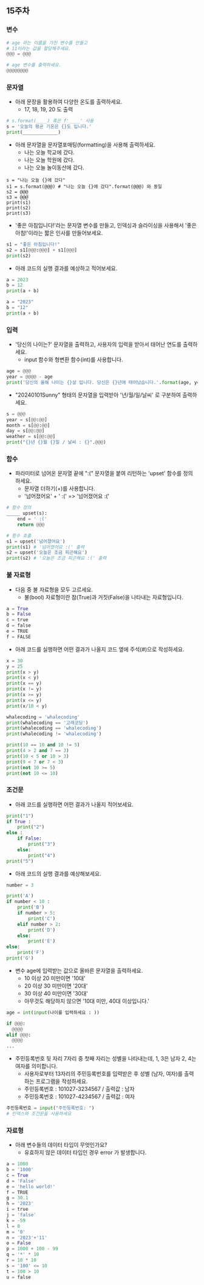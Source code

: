 ## 15주차

### 변수

```python
# age 라는 이름을 가진 변수를 만들고
# 11이라는 값을 할당해주세요.
@@@ = @@@

# age 변수를 출력하세요.
@@@@@@@@
```

### 문자열

- 아래 문장을 활용하여 다양한 온도를 출력하세요.
  - 17, 18, 19, 20 도 출력

```python
# s.format(____) 혹은 f'____' 사용
s = '오늘의 평균 기온은 {}도 입니다.'
print(_____________)
```

- 아래 문자열을 문자열포매팅(formatting)을 사용해 출력하세요.
  - 나는 오늘 학교에 갔다.
  - 나는 오늘 학원에 갔다.
  - 나는 오늘 놀이동산에 갔다.

```
s = "나는 오늘 {}에 갔다"
s1 = s.format(@@@) # "나는 오늘 {}에 갔다".format(@@@) 와 동일
s2 = @@@
s3 = @@@
print(s1)
print(s2)
print(s3)
```

- '좋은 아침입니다!'라는 문자열 변수를 만들고, 인덱싱과 슬라이싱을 사용해서 '좋은 아침!'이라는 짧은 인사를 만들어보세요.

```python
s1 = "좋은 아침입니다!"
s2 = s1[@@@:@@@] + s1[@@@]
print(s2)
```

- 아래 코드의 실행 결과를 예상하고 적어보세요.

```python
a = 2023
b = 12
print(a + b)

a = "2023"
b = "12"
print(a + b)
```

### 입력

- '당신의 나이는?' 문자열을 출력하고, 사용자의 입력을 받아서 태어난 연도를 출력하세요.
  - input 함수와 형변환 함수(int)를 사용합니다.
```python
age = @@@ 
year = @@@@ - age
print('당신의 올해 나이는 {}살 입니다. 당신은 {}년에 태어났습니다.'.format(age, year))
```

- "20240101Sunny" 형태의 문자열을 입력받아 '년/월/일/날씨' 로 구분하여 출력하세요.

```python
s = @@@
year = s[@@:@@]
month = s[@@:@@]
day = s[@@:@@]
weather = s[@@:@@]
print("{}년 {}월 {}일 / 날씨 : {}".@@@)
```

### 함수

- 파라미터로 넘어온 문자열 끝에 ":(" 문자열을 붙여 리턴하는 'upset' 함수를 정의하세요.
  - 문자열 더하기(+)를 사용합니다.
  - '넘어졌어요' + ' :(' => '넘어졌어요 :('

```python
# 함수 정의
_____ upset(s):
    end = ' :('
    return @@@

# 함수 호출
s1 = upset('넘어졌어요')
print(s1) # '넘어졌어요 :(' 출력
s2 = upset('오늘은 조금 피곤해요')
print(s2) # '오늘은 조금 피곤해요 :(' 출력
```

### 불 자료형

- 다음 중 불 자료형을 모두 고르세요.
  - 불(bool) 자료형이란 참(True)과 거짓(False)을 나타내는 자료형입니다. 

```python
a = True
b = False
c = true
d = false
e = TRUE
f = FALSE
```



- 아래 코드를 실행하면 어떤 결과가 나올지 코드 옆에 주석(#)으로 작성하세요.

```python
x = 30
y = 25
print(x > y)
print(x < y)
print(x == y)
print(x != y)
print(x >= y)
print(x <= y)
print(x/10 < y)
```

```python
whalecoding = 'whalecoding'
print(whalecoding == '고래코딩')
print(whalecoding == 'whalecoding')
print(whalecoding != 'whalecoding')
```

```python
print(10 == 10 and 10 != 5)
print(4 > 2 and 7 == 3)
print(10 < 5 or 10 > 3)
print(9 < 7 or 7 < 3)
print(not 10 >= 5)
print(not 10 <= 10)
```

### 조건문

- 아래 코드를 실행하면 어떤 결과가 나올지 적어보세요.

```python
print("1")
if True :
    print("2")
else :
    if False:
        print("3")
    else:
        print("4")
print("5")
```

- 아래 코드의 실행 결과를 예상해보세요.

```python
number = 3

print('A')
if number < 10 :
    print('B')
    if number > 5:
        print('C')
    elif number > 2:
        print('D')
    else:
        print('E')
else:
    print('F')
print('G')
```

- 변수 age에 입력받는 값으로 올바른 문자열을 출력하세요.
  - 10 이상 20 미만이면 '10대'
  - 20 이상 30 미만이면 '20대'
  - 30 이상 40 미만이면 '30대'
  - 아무것도 해당하지 않으면 '10대 미만, 40대 이상입니다.'

```python
age = int(input(나이를 입력하세요 : ))

if @@@:
  @@@@
elif @@@:
  @@@@
...

```

- 주민등록번호 뒷 자리 7자리 중 첫째 자리는 성별을 나타내는데, 1, 3은 남자 2, 4는 여자를 의미합니다.     
  - 사용자로부터 13자리의 주민등록번호를 입력받은 후 성별 (남자, 여자)를 출력하는 프로그램을 작성하세요.
  - 주민등록번호 : 101027-3234567 / 출력값 : 남자
  - 주민등록번호 : 101027-4234567 / 출력값 : 여자
```python
주민등록번호 = input("주민등록번호: ")
# 인덱스와 조건문을 사용하세요
```


### 자료형
- 아래 변수들의 데이터 타입이 무엇인가요?
  - 유효하지 않은 데이터 타입인 경우 error 가 발생합니다.
  
```python
a = 1000
b = '1000'
c = True
d = 'False'
e = 'hello world!'
f = TRUE
g = 30.1
h = '2023'
i = true
j = 'false'
k = -59
l = 0
m = '0'
n = '2023'+'11'
o = False
p = 1000 + 100 - 99
q = '*' * 10
r = 10 * 10
s = '100' <= 10
t = 100 > 10
u = false
```
